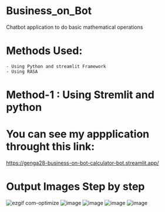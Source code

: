 # Business_on_Bot
Chatbot application to do basic mathematical operations

# Methods Used:
    
    - Using Python and streamlit Framework
    - Using RASA
    
# Method-1 : Using Stremlit and python   

# You can see my appplication throught this link:
https://genga28-business-on-bot-calculator-bot.streamlit.app/

# Output Images Step by step


![ezgif com-optimize](https://user-images.githubusercontent.com/82211151/221632399-6a08189e-75df-4bde-aeb9-cf82c62bde95.gif)
![image](https://user-images.githubusercontent.com/82211151/221632685-ef412972-dde5-4d14-9ea0-4560a58344cf.png)
![image](https://user-images.githubusercontent.com/82211151/221632764-9f516ce5-61f2-4162-ab16-090aebc1a869.png)
![image](https://user-images.githubusercontent.com/82211151/221632860-f01992a6-71f9-4922-b88e-ae6d733fa001.png)
![image](https://user-images.githubusercontent.com/82211151/221632932-6be82062-90bb-47b4-9af2-e220d2f717d1.png)

